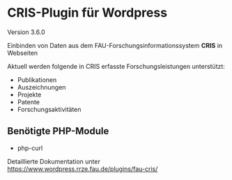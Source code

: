 CRIS-Plugin für Wordpress
=========================

Version 3.6.0

Einbinden von Daten aus dem FAU-Forschungsinformationssystem <b>CRIS</b> in Webseiten

Aktuell werden folgende in CRIS erfasste Forschungsleistungen unterstützt:
- Publikationen
- Auszeichnungen
- Projekte
- Patente
- Forschungsaktivitäten

## Benötigte PHP-Module

* php-curl


Detaillierte Dokumentation unter https://www.wordpress.rrze.fau.de/plugins/fau-cris/
